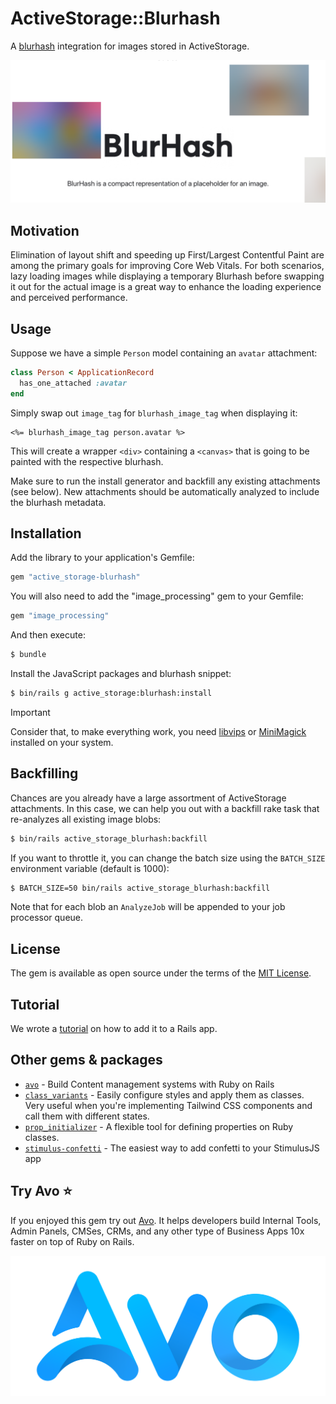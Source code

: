 # ActiveStorage::Blurhash

A [blurhash](https://blurha.sh/) integration for images stored in ActiveStorage.

![](./logo.png)

## Motivation

Elimination of layout shift and speeding up First/Largest Contentful Paint are among the primary goals for improving Core Web Vitals. For both scenarios, lazy loading images while displaying a temporary Blurhash before swapping it out for the actual image is a great way to enhance the loading experience and perceived performance.

## Usage

Suppose we have a simple `Person` model containing an `avatar` attachment:

```rb
class Person < ApplicationRecord
  has_one_attached :avatar
end
```

Simply swap out `image_tag` for `blurhash_image_tag` when displaying it:

```erb
<%= blurhash_image_tag person.avatar %>
```

This will create a wrapper `<div>` containing a `<canvas>` that is going to be painted with the respective blurhash.

Make sure to run the install generator and backfill any existing attachments (see below). New attachments should be automatically analyzed to include the blurhash metadata.

## Installation

Add the library to your application's Gemfile:

```ruby
gem "active_storage-blurhash"
```

You will also need to add the "image_processing" gem to your Gemfile:

```ruby
gem "image_processing"
```

And then execute:

```bash
$ bundle
```

Install the JavaScript packages and blurhash snippet:

```bash
$ bin/rails g active_storage:blurhash:install
```

> [!IMPORTANT]  
> Consider that, to make everything work, you need [libvips](https://github.com/janko/image_processing/blob/master/doc/vips.md) or [MiniMagick](https://github.com/janko/image_processing/blob/master/doc/minimagick.md) installed on your system.

## Backfilling

Chances are you already have a large assortment of ActiveStorage attachments. In this case, we can help you out with a backfill rake task that re-analyzes all existing image blobs:

```bash
$ bin/rails active_storage_blurhash:backfill
```

If you want to throttle it, you can change the batch size using the `BATCH_SIZE` environment variable (default is 1000):

```bash
$ BATCH_SIZE=50 bin/rails active_storage_blurhash:backfill
```

Note that for each blob an `AnalyzeJob` will be appended to your job processor queue.

## License

The gem is available as open source under the terms of the [MIT License](https://opensource.org/licenses/MIT).

## Tutorial

We wrote a [tutorial](https://avohq.io/blog/blurhash-active-storage) on how to add it to a Rails app.

## Other gems & packages

- [`avo`](https://github.com/avo-hq/avo) - Build Content management systems with Ruby on Rails
- [`class_variants`](https://github.com/avo-hq/class_variants) - Easily configure styles and apply them as classes. Very useful when you're implementing Tailwind CSS components and call them with different states.
- [`prop_initializer`](https://github.com/avo-hq/prop_initializer) - A flexible tool for defining properties on Ruby classes.
- [`stimulus-confetti`](https://github.com/avo-hq/stimulus-confetti) - The easiest way to add confetti to your StimulusJS app

## Try Avo ⭐️

If you enjoyed this gem try out [Avo](https://github.com/avo-hq/avo). It helps developers build Internal Tools, Admin Panels, CMSes, CRMs, and any other type of Business Apps 10x faster on top of Ruby on Rails.

[![](https://github.com/avo-hq/avo/raw/main/public/avo-assets/logo-on-white.png)](https://github.com/avo-hq/avo)
